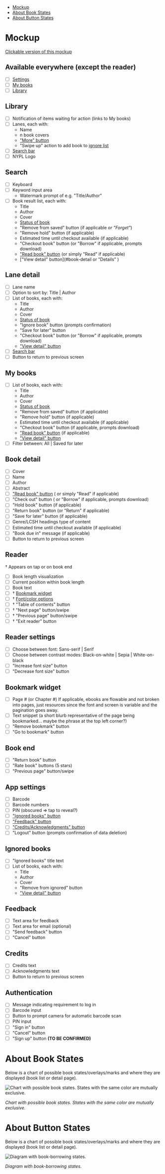 - [Mockup](#mockup)
- [About Book States](#about-book-states)
- [About Button States](#about-button-states)

# Mockup

[Clickable version of this mockup](https://popapp.in/projects/53738be686797f32740ef81a/preview)

## Available everywhere (except the reader)
- [ ] [Settings](#app-settings)
- [ ] [My books](#my-books)
- [ ] [Library](#library)

## Library
- [ ] Notification of items waiting for action (links to My books)
- [ ] Lanes, each with:
  - Name
  - n book covers
  - ["More" button](#lane-detail)
  - "Swipe up" action to add book to [ignore list](#ignored-books)
- [ ] [Search bar](#search)
- [ ] NYPL Logo

## Search
- [ ] Keyboard
- [ ] Keyword input area
  - Watermark prompt of e.g. "Title/Author"
- [ ] Book result list, each with:
  - Title
  - Author
  - Cover
  - [Status of book](https://github.com/NYPL/iOS-Reader/wiki/Information-Architecture#client-book-states)
  - "Remove from saved" button (if applicable _or "Forget"_)
  - "Remove hold" button (if applicable)
  - Estimated time until checkout available (if applicable)
  - "Checkout book" button (or "Borrow" if applicable, prompts download)
  - ["Read book" button](#reader) (or simply "Read" if applicable)
  - ["View detail" button](#book-detail or "Details" )

## Lane detail
- [ ] Lane name
- [ ] Option to sort by: Title | Author
- [ ] List of books, each with:
  - Title
  - Author
  - Cover
  - [Status of book](https://github.com/NYPL/iOS-Reader/wiki/Information-Architecture#client-book-states)
  - "Ignore book" button (prompts confirmation)
  - "Save for later" button
  - "Checkout book" button (or "Borrow" if applicable, prompts download)
  - ["View detail" button](#book-detail)
- [ ] [Search bar](#search)
- [ ] Button to return to previous screen

## My books
- [ ] List of books, each with:
  - Title
  - Author
  - Cover
  - [Status of book](https://github.com/NYPL/iOS-Reader/wiki/Information-Architecture#client-book-states)
  - "Remove from saved" button (if applicable)
  - "Remove hold" button (if applicable)
  - Estimated time until checkout available (if applicable)
  - "Checkout book" button (if applicable, prompts download)
  - ["Read book" button](#reader) (if applicable)
  - ["View detail" button](#book-detail)
- [ ] Filter between: All | Saved for later

## Book detail
- [ ] Cover
- [ ] Name
- [ ] Author
- [ ] Abstract
- [ ] ["Read book" button](#reader) ( or simply "Read" if applicable)
- [ ] "Check out" button ( or "Borrow" if applicable, prompts download)
- [ ] "Hold book" button (if applicable)
- [ ] "Return book" button (or "Return" if applicable)
- [ ] "Save for later" button (if applicable)
- [ ] Genre/LCSH headings type of content
- [ ] Estimated time until checkout available (if applicable)
- [ ] "Book due in" message (if applicable)
- [ ] Button to return to previous screen

## Reader
† Appears on tap or on book end
- [ ] Book length visualization
- [ ] Current position within book length
- [ ] Book text
- [ ] † [Bookmark widget](#bookmark-widget)
- [ ] † [Font/color options](#reader-settings)
- [ ] † "Table of contents" button
- [ ] † "Next page" button/swipe
- [ ] † "Previous page" button/swipe
- [ ] † "Exit reader" button

## Reader settings
- [ ] Choose between font: Sans-serif | Serif
- [ ] Choose between contrast modes: Black-on-white | Sepia | White-on-black
- [ ] "Increase font size" button
- [ ] "Decrease font size" button

## Bookmark widget
- [ ] Page # (or Chapter #)  If applicable, ebooks are flowable and not broken into pages, just resources since the font and screen is variable and the pagination goes away.
- [ ] Text snippet (a short blurb representative of the page being bookmarked... maybe the phrase at the top left corner?)
- [ ] "Remove bookmark" button
- [ ] "Go to bookmark" button

## Book end
- [ ] "Return book" button
- [ ] "Rate book" buttons (5 stars)
- [ ] "Previous page" button/swipe

## App settings
- [ ] Barcode
- [ ] Barcode numbers
- [ ] PIN (obscured => tap to reveal?)
- [ ] ["Ignored books" button](#ignored-books)
- [ ] ["Feedback" button](#feedback)
- [ ] ["Credits/Acknowledgments" button](#credits)
- [ ] "Logout" button (prompts confirmation of data deletion)

## Ignored books
- [ ] "Ignored books" title text
- [ ] List of books, each with:
  - Title
  - Author
  - Cover
  - "Remove from ignored" button
  - ["View detail" button](#book-detail)

## Feedback
- [ ] Text area for feedback
- [ ] Text area for email (optional)
- [ ] "Send feedback" button
- [ ] "Cancel" button

## Credits
- [ ] Credits text
- [ ] Acknowledgments text
- [ ] Button to return to previous screen

## Authentication
- [ ] Message indicating requirement to log in
- [ ] Barcode input
- [ ] Button to prompt camera for automatic barcode scan
- [ ] PIN input
- [ ] "Sign in" button
- [ ] "Cancel" button
- [ ] "Sign up" button **(TO BE CONFIRMED)**

# About Book States

Below is a chart of possible book states/overlays/marks and where they are displayed (book list or detail page).

![Chart with possible book states. States with the same color are mutually exclusive.](https://photos-5.dropbox.com/t/0/AADS5BI-DHL_KgfXF-bbA-2wT0hWA0fS32Mi857T3oXOFg/12/2092213/png/1024x768/3/1400191200/0/2/book%20states%203.png/_blo1s4MNCHPPeBWWxy70K0TiGwCbwvsx4_d80YkI6w)

_Chart with possible book states. States with the same color are mutually exclusive._

# About Button States

Below is a chart of possible book states/overlays/marks and where they are displayed (book list or detail page).

![Diagram with book-borrowing states.](https://photos-2.dropbox.com/t/0/AABgkYeCLXMFdYlTfzBa9zW9KAzeEngmxLulKFlX9mY07g/12/2092213/png/1024x768/3/1400259600/0/2/button%20states.png/ODRKotqr735NlLWKuXBqmOO4BXpkgF_nyZLnkjJ0S4U)

_Diagram with book-borrowing states._
